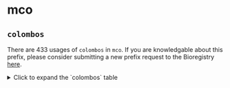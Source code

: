 # mco

## `colombos`

There are 433 usages of `colombos` in `mco`.
If you are knowledgable about this prefix, please consider submitting a new prefix
request to the Bioregistry [here](https://github.com/biopragmatics/bioregistry/issues/new?assignees=cthoyt&labels=New%2CPrefix&template=new-prefix.yml&title=%5BResource%5D%3A%20colombos).

<details>
<summary>Click to expand the `colombos` table</summary>

| curie                                   |   usages | nodes                                                     |
|-----------------------------------------|----------|-----------------------------------------------------------|
| colombos:MEDIUM.PENASSAY                |        1 | [MCO:0000033](http://purl.obolibrary.org/obo/MCO_0000033) |
| colombos:GraL.OVEREXPRESSION            |        1 | [MCO:0000041](http://purl.obolibrary.org/obo/MCO_0000041) |
| colombos:OD600                          |        1 | [MCO:0000059](http://purl.obolibrary.org/obo/MCO_0000059) |
| colombos:OD600:0.6-0.3                  |        1 | [MCO:0000060](http://purl.obolibrary.org/obo/MCO_0000060) |
| colombos:OD600:0.25                     |        1 | [MCO:0000062](http://purl.obolibrary.org/obo/MCO_0000062) |
| colombos:OD600:1.5                      |        1 | [MCO:0000063](http://purl.obolibrary.org/obo/MCO_0000063) |
| colombos:OD600:0.5                      |        1 | [MCO:0000064](http://purl.obolibrary.org/obo/MCO_0000064) |
| colombos:OD600:0.5-0.1                  |        1 | [MCO:0000066](http://purl.obolibrary.org/obo/MCO_0000066) |
| colombos:greA_b3181.OVEREXPRESSION      |        1 | [MCO:0000070](http://purl.obolibrary.org/obo/MCO_0000070) |
| colombos:GROWTH.PLANKTONIC              |        1 | [MCO:0000085](http://purl.obolibrary.org/obo/MCO_0000085) |
| colombos:arcA_b4401.DELETION            |        1 | [MCO:0000093](http://purl.obolibrary.org/obo/MCO_0000093) |
| colombos:cra.DELETION                   |        1 | [MCO:0000095](http://purl.obolibrary.org/obo/MCO_0000095) |
| colombos:crp_b3357.DELETION             |        1 | [MCO:0000096](http://purl.obolibrary.org/obo/MCO_0000096) |
| colombos:fhlA_b2731.DELETION            |        1 | [MCO:0000098](http://purl.obolibrary.org/obo/MCO_0000098) |
| colombos:fnr_b1334.DELETION             |        1 | [MCO:0000099](http://purl.obolibrary.org/obo/MCO_0000099) |
| colombos:ihfB_b0912.DELETION            |        1 | [MCO:0000103](http://purl.obolibrary.org/obo/MCO_0000103) |
| colombos:lrp_b0889.DELETION             |        1 | [MCO:0000104](http://purl.obolibrary.org/obo/MCO_0000104) |
| colombos:narL_b1221.DELETION            |        1 | [MCO:0000109](http://purl.obolibrary.org/obo/MCO_0000109) |
| colombos:oxyR_b3961.DELETION            |        1 | [MCO:0000111](http://purl.obolibrary.org/obo/MCO_0000111) |
| colombos:relA_b2784.DELETION            |        1 | [MCO:0000113](http://purl.obolibrary.org/obo/MCO_0000113) |
| colombos:rpoS_b2741.DELETION            |        1 | [MCO:0000114](http://purl.obolibrary.org/obo/MCO_0000114) |
| colombos:sdiA_b1916.DELETION            |        1 | [MCO:0000116](http://purl.obolibrary.org/obo/MCO_0000116) |
| colombos:soxR_b4063.DELETION            |        1 | [MCO:0000117](http://purl.obolibrary.org/obo/MCO_0000117) |
| colombos:soxS_b4062.DELETION            |        1 | [MCO:0000119](http://purl.obolibrary.org/obo/MCO_0000119) |
| colombos:spoT_b3650.DELETION            |        1 | [MCO:0000120](http://purl.obolibrary.org/obo/MCO_0000120) |
| colombos:HEATSHOCK                      |        1 | [MCO:0000172](http://purl.obolibrary.org/obo/MCO_0000172) |
| colombos:rpoE_b2573.OVEREXPRESSION      |        1 | [MCO:0000195](http://purl.obolibrary.org/obo/MCO_0000195) |
| colombos:TEMPERATURE:30°C               |        1 | [MCO:0000197](http://purl.obolibrary.org/obo/MCO_0000197) |
| colombos:TEMPERATURE:32°C               |        1 | [MCO:0000198](http://purl.obolibrary.org/obo/MCO_0000198) |
| colombos:TEMPERATURE:37°C               |        1 | [MCO:0000199](http://purl.obolibrary.org/obo/MCO_0000199) |
| colombos:GLUCOSE:2_g/L                  |        1 | [MCO:0000278](http://purl.obolibrary.org/obo/MCO_0000278) |
| colombos:GROWTH.PHASE_UNKNOWN           |        1 | [MCO:0000342](http://purl.obolibrary.org/obo/MCO_0000342) |
| colombos:pH:5                           |        1 | [MCO:0000356](http://purl.obolibrary.org/obo/MCO_0000356) |
| colombos:pH:5+2                         |        1 | [MCO:0000360](http://purl.obolibrary.org/obo/MCO_0000360) |
| colombos:pH:7.6                         |        1 | [MCO:0000361](http://purl.obolibrary.org/obo/MCO_0000361) |
| colombos:GROWTH.LAG                     |        1 | [MCO:0000364](http://purl.obolibrary.org/obo/MCO_0000364) |
| colombos:GROWTH.EXPONENTIAL:+1          |        1 | [MCO:0000366](http://purl.obolibrary.org/obo/MCO_0000366) |
| colombos:GROWTH.TRANSITION              |        1 | [MCO:0000367](http://purl.obolibrary.org/obo/MCO_0000367) |
| colombos:GROWTH.STATIONARY              |        1 | [MCO:0000368](http://purl.obolibrary.org/obo/MCO_0000368) |
| colombos:leuO.OVEREXPRESSION            |        1 | [MCO:0000377](http://purl.obolibrary.org/obo/MCO_0000377) |
| colombos:GROWTH_RATE:0.11-0.03h-1       |        1 | [MCO:0000386](http://purl.obolibrary.org/obo/MCO_0000386) |
| colombos:GROWTH_RATE:0.11h-1            |        1 | [MCO:0000387](http://purl.obolibrary.org/obo/MCO_0000387) |
| colombos:GROWTH_RATE:0.1h-1             |        1 | [MCO:0000388](http://purl.obolibrary.org/obo/MCO_0000388) |
| colombos:GROWTH_RATE:0.2h-1             |        1 | [MCO:0000389](http://purl.obolibrary.org/obo/MCO_0000389) |
| colombos:GROWTH_RATE:0.11+0.10h-1       |        1 | [MCO:0000390](http://purl.obolibrary.org/obo/MCO_0000390) |
| colombos:GROWTH_RATE:0.11+0.15h-1       |        1 | [MCO:0000391](http://purl.obolibrary.org/obo/MCO_0000391) |
| colombos:GROWTH_RATE:0.46-0.17h-1       |        1 | [MCO:0000392](http://purl.obolibrary.org/obo/MCO_0000392) |
| colombos:GROWTH_RATE:0.2+0.1h-1         |        1 | [MCO:0000393](http://purl.obolibrary.org/obo/MCO_0000393) |
| colombos:GROWTH_RATE:0.11+0.20h-1       |        1 | [MCO:0000394](http://purl.obolibrary.org/obo/MCO_0000394) |
| colombos:GROWTH_RATE:0.11+0.25h-1       |        1 | [MCO:0000395](http://purl.obolibrary.org/obo/MCO_0000395) |
| colombos:GROWTH_RATE:0.46-0.07h-1       |        1 | [MCO:0000396](http://purl.obolibrary.org/obo/MCO_0000396) |
| colombos:GROWTH_RATE:0.1+0.3h-1         |        1 | [MCO:0000397](http://purl.obolibrary.org/obo/MCO_0000397) |
| colombos:GROWTH_RATE:0.46h-1            |        1 | [MCO:0000398](http://purl.obolibrary.org/obo/MCO_0000398) |
| colombos:GROWTH_RATE:0.11+0.37h-1       |        1 | [MCO:0000399](http://purl.obolibrary.org/obo/MCO_0000399) |
| colombos:GROWTH_RATE:0.1+0.5h-1         |        1 | [MCO:0000400](http://purl.obolibrary.org/obo/MCO_0000400) |
| colombos:GROWTH_RATE:0.1+0.6h-1         |        1 | [MCO:0000401](http://purl.obolibrary.org/obo/MCO_0000401) |
| colombos:gyrA_b2231.D82G_VARIANT        |        1 | [MCO:0000402](http://purl.obolibrary.org/obo/MCO_0000402) |
| colombos:hha_b0460.13D6_VARIANT         |        1 | [MCO:0000403](http://purl.obolibrary.org/obo/MCO_0000403) |
| colombos:hha_b0460.24E9_VARIANT         |        1 | [MCO:0000404](http://purl.obolibrary.org/obo/MCO_0000404) |
| colombos:fhlA_b2731.133_VARIANT         |        1 | [MCO:0000405](http://purl.obolibrary.org/obo/MCO_0000405) |
| colombos:hns_b1237.K57N_VARIANT         |        1 | [MCO:0000406](http://purl.obolibrary.org/obo/MCO_0000406) |
| colombos:mqsR_b3022.2-1_VARIANT         |        1 | [MCO:0000407](http://purl.obolibrary.org/obo/MCO_0000407) |
| colombos:KANAMYCIN:30µg/ml              |        1 | [MCO:0000408](http://purl.obolibrary.org/obo/MCO_0000408) |
| colombos:KANAMYCIN:5µg/ml               |        1 | [MCO:0000409](http://purl.obolibrary.org/obo/MCO_0000409) |
| colombos:SODIUM_BENZOATE:0+0.5%_vol/vol |        1 | [MCO:0000410](http://purl.obolibrary.org/obo/MCO_0000410) |
| colombos:CORM-3:100uM                   |        1 | [MCO:0000411](http://purl.obolibrary.org/obo/MCO_0000411) |
| colombos:IAA:0.5mM                      |        1 | [MCO:0000412](http://purl.obolibrary.org/obo/MCO_0000412) |
| colombos:CO2:5%VOL                      |        1 | [MCO:0000413](http://purl.obolibrary.org/obo/MCO_0000413) |
| colombos:GALACTOSE:4g/L                 |        1 | [MCO:0000414](http://purl.obolibrary.org/obo/MCO_0000414) |
| colombos:LACTOSE:0.15%                  |        1 | [MCO:0000415](http://purl.obolibrary.org/obo/MCO_0000415) |
| colombos:GLYCINE_BETAINE:1mM            |        1 | [MCO:0000416](http://purl.obolibrary.org/obo/MCO_0000416) |
| colombos:GENTAMICIN:5µg/ml              |        1 | [MCO:0000417](http://purl.obolibrary.org/obo/MCO_0000417) |
| colombos:CEFOTAXIME:0.13µg/ml           |        1 | [MCO:0000418](http://purl.obolibrary.org/obo/MCO_0000418) |
| colombos:MEVALONATE:0.01M               |        1 | [MCO:0000419](http://purl.obolibrary.org/obo/MCO_0000419) |
| colombos:MEVALONATE:0.02M               |        1 | [MCO:0000420](http://purl.obolibrary.org/obo/MCO_0000420) |
| colombos:PEROXYNITRITE:300µM            |        1 | [MCO:0000421](http://purl.obolibrary.org/obo/MCO_0000421) |
| colombos:AMOXICILLIN:1μg/ml             |        1 | [MCO:0000422](http://purl.obolibrary.org/obo/MCO_0000422) |
| colombos:GLYPHOSATE:0.2M                |        1 | [MCO:0000423](http://purl.obolibrary.org/obo/MCO_0000423) |
| colombos:CISPLATIN:150uM                |        1 | [MCO:0000424](http://purl.obolibrary.org/obo/MCO_0000424) |
| colombos:BUTANOL:0.8volume_%            |        1 | [MCO:0000426](http://purl.obolibrary.org/obo/MCO_0000426) |
| colombos:BUTANOL:0.9volume_%            |        1 | [MCO:0000427](http://purl.obolibrary.org/obo/MCO_0000427) |
| colombos:BUTANOL:1volume_%              |        1 | [MCO:0000428](http://purl.obolibrary.org/obo/MCO_0000428) |
| colombos:ISOBUTANOL:0.5%volume/vo       |        1 | [MCO:0000429](http://purl.obolibrary.org/obo/MCO_0000429) |
| colombos:ISOBUTANOL:1%volume/vo         |        1 | [MCO:0000430](http://purl.obolibrary.org/obo/MCO_0000430) |
| colombos:AZLOCILLIN:10μg/ml             |        1 | [MCO:0000431](http://purl.obolibrary.org/obo/MCO_0000431) |
| colombos:KCN:100µM                      |        1 | [MCO:0000432](http://purl.obolibrary.org/obo/MCO_0000432) |
| colombos:CEFSULODIN:10µg/ml             |        1 | [MCO:0000433](http://purl.obolibrary.org/obo/MCO_0000433) |
| colombos:CEFSULODIN:60µg/ml             |        1 | [MCO:0000434](http://purl.obolibrary.org/obo/MCO_0000434) |
| colombos:ENROFLOXACINE:0.125µg/ml       |        1 | [MCO:0000435](http://purl.obolibrary.org/obo/MCO_0000435) |
| colombos:ENROFLOXACINE:128µg/ml         |        1 | [MCO:0000436](http://purl.obolibrary.org/obo/MCO_0000436) |
| colombos:MANOSE:+1%                     |        1 | [MCO:0000437](http://purl.obolibrary.org/obo/MCO_0000437) |
| colombos:ERYTHROMYCIN:0.075_g/L         |        1 | [MCO:0000438](http://purl.obolibrary.org/obo/MCO_0000438) |
| colombos:MECILLINAM:0.03µg/ml           |        1 | [MCO:0000439](http://purl.obolibrary.org/obo/MCO_0000439) |
| colombos:MECILLINAM:0.3µg/ml            |        1 | [MCO:0000440](http://purl.obolibrary.org/obo/MCO_0000440) |
| colombos:BICYCLOMYCIN:100mcg/ml         |        1 | [MCO:0000441](http://purl.obolibrary.org/obo/MCO_0000441) |
| colombos:BICYCLOMYCIN:10mcg/ml          |        1 | [MCO:0000442](http://purl.obolibrary.org/obo/MCO_0000442) |
| colombos:BICYCLOMYCIN:25mcg/ml          |        1 | [MCO:0000443](http://purl.obolibrary.org/obo/MCO_0000443) |
| colombos:IPTG:1mM                       |        1 | [MCO:0000444](http://purl.obolibrary.org/obo/MCO_0000444) |
| colombos:IPTG:2mM                       |        1 | [MCO:0000445](http://purl.obolibrary.org/obo/MCO_0000445) |
| colombos:SHX:0.5mg/ml                   |        1 | [MCO:0000446](http://purl.obolibrary.org/obo/MCO_0000446) |
| colombos:ISOPENTENOL:0.2vol%            |        1 | [MCO:0000447](http://purl.obolibrary.org/obo/MCO_0000447) |
| colombos:AMPICILIN:20µg/ml              |        1 | [MCO:0000448](http://purl.obolibrary.org/obo/MCO_0000448) |
| colombos:AMPICILIN:5µg/ml               |        1 | [MCO:0000449](http://purl.obolibrary.org/obo/MCO_0000449) |
| colombos:H2O2:0.01mM                    |        1 | [MCO:0000450](http://purl.obolibrary.org/obo/MCO_0000450) |
| colombos:nrdB_b2235.OVEREXPRESSION      |        1 | [MCO:0000451](http://purl.obolibrary.org/obo/MCO_0000451) |
| colombos:umuD_b1183.OVEREXPRESSION      |        1 | [MCO:0000452](http://purl.obolibrary.org/obo/MCO_0000452) |
| colombos:recA_b2699.OVEREXPRESSION      |        1 | [MCO:0000453](http://purl.obolibrary.org/obo/MCO_0000453) |
| colombos:cpxR_b3912.OVEREXPRESSION      |        1 | [MCO:0000454](http://purl.obolibrary.org/obo/MCO_0000454) |
| colombos:nupC_b2393.OVEREXPRESSION      |        1 | [MCO:0000455](http://purl.obolibrary.org/obo/MCO_0000455) |
| colombos:galF_b2042.OVEREXPRESSION      |        1 | [MCO:0000456](http://purl.obolibrary.org/obo/MCO_0000456) |
| colombos:accA_b0185.OVEREXPRESSION      |        1 | [MCO:0000457](http://purl.obolibrary.org/obo/MCO_0000457) |
| colombos:mcrB_b4346.OVEREXPRESSION      |        1 | [MCO:0000458](http://purl.obolibrary.org/obo/MCO_0000458) |
| colombos:menC_b2261.OVEREXPRESSION      |        1 | [MCO:0000459](http://purl.obolibrary.org/obo/MCO_0000459) |
| colombos:cspF_b1558.OVEREXPRESSION      |        1 | [MCO:0000460](http://purl.obolibrary.org/obo/MCO_0000460) |
| colombos:dpiA_b0620.OVEREXPRESSION      |        1 | [MCO:0000461](http://purl.obolibrary.org/obo/MCO_0000461) |
| colombos:accC_b3256.OVEREXPRESSION      |        1 | [MCO:0000462](http://purl.obolibrary.org/obo/MCO_0000462) |
| colombos:ruvA_b1861.OVEREXPRESSION      |        1 | [MCO:0000463](http://purl.obolibrary.org/obo/MCO_0000463) |
| colombos:minD_b1175.OVEREXPRESSION      |        1 | [MCO:0000464](http://purl.obolibrary.org/obo/MCO_0000464) |
| colombos:uspA_b3495.OVEREXPRESSION      |        1 | [MCO:0000465](http://purl.obolibrary.org/obo/MCO_0000465) |
| colombos:folA_b0048.OVEREXPRESSION      |        1 | [MCO:0000466](http://purl.obolibrary.org/obo/MCO_0000466) |
| colombos:hlpA.OVEREXPRESSION            |        1 | [MCO:0000467](http://purl.obolibrary.org/obo/MCO_0000467) |
| colombos:xylR.OVEREXPRESSION            |        1 | [MCO:0000468](http://purl.obolibrary.org/obo/MCO_0000468) |
| colombos:pyrC_b1062.OVEREXPRESSION      |        1 | [MCO:0000469](http://purl.obolibrary.org/obo/MCO_0000469) |
| colombos:ghoS_b4128.OVEREXPRESSION      |        1 | [MCO:0000470](http://purl.obolibrary.org/obo/MCO_0000470) |
| colombos:ihfB_b0912.OVEREXPRESSION      |        1 | [MCO:0000471](http://purl.obolibrary.org/obo/MCO_0000471) |
| colombos:yebF_b1847.OVEREXPRESSION      |        1 | [MCO:0000472](http://purl.obolibrary.org/obo/MCO_0000472) |
| colombos:fadR_b1187.OVEREXPRESSION      |        1 | [MCO:0000473](http://purl.obolibrary.org/obo/MCO_0000473) |
| colombos:dinP_b0231.OVEREXPRESSION      |        1 | [MCO:0000474](http://purl.obolibrary.org/obo/MCO_0000474) |
| colombos:nrdA_b2234.OVEREXPRESSION      |        1 | [MCO:0000475](http://purl.obolibrary.org/obo/MCO_0000475) |
| colombos:holD_b4372.OVEREXPRESSION      |        1 | [MCO:0000476](http://purl.obolibrary.org/obo/MCO_0000476) |
| colombos:fklB_b4207.OVEREXPRESSION      |        1 | [MCO:0000477](http://purl.obolibrary.org/obo/MCO_0000477) |
| colombos:rpoS_b2741.OVEREXPRESSION      |        1 | [MCO:0000478](http://purl.obolibrary.org/obo/MCO_0000478) |
| colombos:mqsR_b3022.OVEREXPRESSION      |        1 | [MCO:0000479](http://purl.obolibrary.org/obo/MCO_0000479) |
| colombos:gyrI_b2009.OVEREXPRESSION      |        1 | [MCO:0000480](http://purl.obolibrary.org/obo/MCO_0000480) |
| colombos:greB_b3406.OVEREXPRESSION      |        1 | [MCO:0000481](http://purl.obolibrary.org/obo/MCO_0000481) |
| colombos:emrR.OVEREXPRESSION            |        1 | [MCO:0000482](http://purl.obolibrary.org/obo/MCO_0000482) |
| colombos:dinI_b1061.OVEREXPRESSION      |        1 | [MCO:0000483](http://purl.obolibrary.org/obo/MCO_0000483) |
| colombos:relE_b1563.OVEREXPRESSION      |        1 | [MCO:0000484](http://purl.obolibrary.org/obo/MCO_0000484) |
| colombos:mqsA_b3021.OVEREXPRESSION      |        1 | [MCO:0000485](http://purl.obolibrary.org/obo/MCO_0000485) |
| colombos:rpoH_b3461.OVEREXPRESSION      |        1 | [MCO:0000486](http://purl.obolibrary.org/obo/MCO_0000486) |
| colombos:yoeB_b4539.OVEREXPRESSION      |        1 | [MCO:0000487](http://purl.obolibrary.org/obo/MCO_0000487) |
| colombos:rimI_b4373.OVEREXPRESSION      |        1 | [MCO:0000488](http://purl.obolibrary.org/obo/MCO_0000488) |
| colombos:gyrA_b2231.OVEREXPRESSION      |        1 | [MCO:0000489](http://purl.obolibrary.org/obo/MCO_0000489) |
| colombos:minE_b1174.OVEREXPRESSION      |        1 | [MCO:0000490](http://purl.obolibrary.org/obo/MCO_0000490) |
| colombos:rstB_b1609.OVEREXPRESSION      |        1 | [MCO:0000491](http://purl.obolibrary.org/obo/MCO_0000491) |
| colombos:mazF_b2782.OVEREXPRESSION      |        1 | [MCO:0000492](http://purl.obolibrary.org/obo/MCO_0000492) |
| colombos:dnaN_b3701.OVEREXPRESSION      |        1 | [MCO:0000493](http://purl.obolibrary.org/obo/MCO_0000493) |
| colombos:uvrA_b4058.OVEREXPRESSION      |        1 | [MCO:0000494](http://purl.obolibrary.org/obo/MCO_0000494) |
| colombos:dnaT_b4362.OVEREXPRESSION      |        1 | [MCO:0000495](http://purl.obolibrary.org/obo/MCO_0000495) |
| colombos:ldrA_b4419.OVEREXPRESSION      |        1 | [MCO:0000496](http://purl.obolibrary.org/obo/MCO_0000496) |
| colombos:ruvC_b1863.OVEREXPRESSION      |        1 | [MCO:0000497](http://purl.obolibrary.org/obo/MCO_0000497) |
| colombos:sulA_b0958.OVEREXPRESSION      |        1 | [MCO:0000498](http://purl.obolibrary.org/obo/MCO_0000498) |
| colombos:sdiA_b1916.OVEREXPRESSION      |        1 | [MCO:0000499](http://purl.obolibrary.org/obo/MCO_0000499) |
| colombos:gcvR_b2479.OVEREXPRESSION      |        1 | [MCO:0000500](http://purl.obolibrary.org/obo/MCO_0000500) |
| colombos:dnaA_b3702.OVEREXPRESSION      |        1 | [MCO:0000501](http://purl.obolibrary.org/obo/MCO_0000501) |
| colombos:hcaR_b2537.OVEREXPRESSION      |        1 | [MCO:0000502](http://purl.obolibrary.org/obo/MCO_0000502) |
| colombos:murI_b3967.OVEREXPRESSION      |        1 | [MCO:0000503](http://purl.obolibrary.org/obo/MCO_0000503) |
| colombos:bglJ.OVEREXPRESSION            |        1 | [MCO:0000504](http://purl.obolibrary.org/obo/MCO_0000504) |
| colombos:accD_b2316.OVEREXPRESSION      |        1 | [MCO:0000505](http://purl.obolibrary.org/obo/MCO_0000505) |
| colombos:yfjF_b2618.OVEREXPRESSION      |        1 | [MCO:0000506](http://purl.obolibrary.org/obo/MCO_0000506) |
| colombos:rraA_b3929.OVEREXPRESSION      |        1 | [MCO:0000507](http://purl.obolibrary.org/obo/MCO_0000507) |
| colombos:menB_b2262.OVEREXPRESSION      |        1 | [MCO:0000508](http://purl.obolibrary.org/obo/MCO_0000508) |
| colombos:hscA_b2526.OVEREXPRESSION      |        1 | [MCO:0000509](http://purl.obolibrary.org/obo/MCO_0000509) |
| colombos:accB_b3255.OVEREXPRESSION      |        1 | [MCO:0000510](http://purl.obolibrary.org/obo/MCO_0000510) |
| colombos:zipA_b2412.OVEREXPRESSION      |        1 | [MCO:0000511](http://purl.obolibrary.org/obo/MCO_0000511) |
| colombos:crcB_b0624.OVEREXPRESSION      |        1 | [MCO:0000512](http://purl.obolibrary.org/obo/MCO_0000512) |
| colombos:sbcB_b2011.OVEREXPRESSION      |        1 | [MCO:0000513](http://purl.obolibrary.org/obo/MCO_0000513) |
| colombos:mcrC_b4345.OVEREXPRESSION      |        1 | [MCO:0000514](http://purl.obolibrary.org/obo/MCO_0000514) |
| colombos:lexA_b4043.OVEREXPRESSION      |        1 | [MCO:0000515](http://purl.obolibrary.org/obo/MCO_0000515) |
| colombos:bcp_b2480.OVEREXPRESSION       |        1 | [MCO:0000516](http://purl.obolibrary.org/obo/MCO_0000516) |
| colombos:crp_b3357.OVEREXPRESSION       |        1 | [MCO:0000517](http://purl.obolibrary.org/obo/MCO_0000517) |
| colombos:dam_b3387.OVEREXPRESSION       |        1 | [MCO:0000518](http://purl.obolibrary.org/obo/MCO_0000518) |
| colombos:dinJ_b0226.OVEREXPRESSION      |        1 | [MCO:0000519](http://purl.obolibrary.org/obo/MCO_0000519) |
| colombos:H2O2:0.3mM                     |        1 | [MCO:0000520](http://purl.obolibrary.org/obo/MCO_0000520) |
| colombos:era_b2566.OVEREXPRESSION       |        1 | [MCO:0000521](http://purl.obolibrary.org/obo/MCO_0000521) |
| colombos:fis_b3261.OVEREXPRESSION       |        1 | [MCO:0000522](http://purl.obolibrary.org/obo/MCO_0000522) |
| colombos:hha_b0460.OVEREXPRESSION       |        1 | [MCO:0000523](http://purl.obolibrary.org/obo/MCO_0000523) |
| colombos:lon_b0439.OVEREXPRESSION       |        1 | [MCO:0000524](http://purl.obolibrary.org/obo/MCO_0000524) |
| colombos:rsd_b3995.OVEREXPRESSION       |        1 | [MCO:0000525](http://purl.obolibrary.org/obo/MCO_0000525) |
| colombos:ybjN-b0853.OVEREXPRESSION      |        1 | [MCO:0000526](http://purl.obolibrary.org/obo/MCO_0000526) |
| colombos:aceE_b0114.DELETION            |        1 | [MCO:0000527](http://purl.obolibrary.org/obo/MCO_0000527) |
| colombos:adiA_b4117.DELETION            |        1 | [MCO:0000528](http://purl.obolibrary.org/obo/MCO_0000528) |
| colombos:appY_b0564.DELETION            |        1 | [MCO:0000529](http://purl.obolibrary.org/obo/MCO_0000529) |
| colombos:argR_b3237.DELETION            |        1 | [MCO:0000530](http://purl.obolibrary.org/obo/MCO_0000530) |
| colombos:cadA_b4131.DELETION            |        1 | [MCO:0000531](http://purl.obolibrary.org/obo/MCO_0000531) |
| colombos:cadB_b4132.DELETION            |        1 | [MCO:0000532](http://purl.obolibrary.org/obo/MCO_0000532) |
| colombos:cnu_b1625.DELETION             |        1 | [MCO:0000533](http://purl.obolibrary.org/obo/MCO_0000533) |
| colombos:cpxA_b3911.DELETION            |        1 | [MCO:0000534](http://purl.obolibrary.org/obo/MCO_0000534) |
| colombos:creb_b4398.DELETION            |        1 | [MCO:0000535](http://purl.obolibrary.org/obo/MCO_0000535) |
| colombos:crl_b0240.DELETION             |        1 | [MCO:0000536](http://purl.obolibrary.org/obo/MCO_0000536) |
| colombos:cueO_b0123.DELETION            |        1 | [MCO:0000537](http://purl.obolibrary.org/obo/MCO_0000537) |
| colombos:cysB_b1275.DELETION            |        1 | [MCO:0000538](http://purl.obolibrary.org/obo/MCO_0000538) |
| colombos:cysQ_b4214.DELETION            |        1 | [MCO:0000539](http://purl.obolibrary.org/obo/MCO_0000539) |
| colombos:dam_b3387.DELETION             |        1 | [MCO:0000540](http://purl.obolibrary.org/obo/MCO_0000540) |
| colombos:dksA_b0145.DELETION            |        1 | [MCO:0000541](http://purl.obolibrary.org/obo/MCO_0000541) |
| colombos:dnaJ_b0015.DELETION            |        1 | [MCO:0000542](http://purl.obolibrary.org/obo/MCO_0000542) |
| colombos:dppA_b3544.DELETION            |        1 | [MCO:0000543](http://purl.obolibrary.org/obo/MCO_0000543) |
| colombos:dppB_b3543.DELETION            |        1 | [MCO:0000544](http://purl.obolibrary.org/obo/MCO_0000544) |
| colombos:dppC_b3542.DELETION            |        1 | [MCO:0000545](http://purl.obolibrary.org/obo/MCO_0000545) |
| colombos:dppD_b3541.DELETION            |        1 | [MCO:0000546](http://purl.obolibrary.org/obo/MCO_0000546) |
| colombos:dppF_b3540.DELETION            |        1 | [MCO:0000547](http://purl.obolibrary.org/obo/MCO_0000547) |
| colombos:eno_b2779.DELETION             |        1 | [MCO:0000548](http://purl.obolibrary.org/obo/MCO_0000548) |
| colombos:fis_b3261.DELETION             |        1 | [MCO:0000549](http://purl.obolibrary.org/obo/MCO_0000549) |
| colombos:flhC_b1891.DELETION            |        1 | [MCO:0000550](http://purl.obolibrary.org/obo/MCO_0000550) |
| colombos:flhD_b1892.DELETION            |        1 | [MCO:0000551](http://purl.obolibrary.org/obo/MCO_0000551) |
| colombos:fur_b0683.DELETION             |        1 | [MCO:0000552](http://purl.obolibrary.org/obo/MCO_0000552) |
| colombos:gadB_b1493.DELETION            |        1 | [MCO:0000553](http://purl.obolibrary.org/obo/MCO_0000553) |
| colombos:gadW_b3515.DELETION            |        1 | [MCO:0000554](http://purl.obolibrary.org/obo/MCO_0000554) |
| colombos:gadX_b3516.DELETION            |        1 | [MCO:0000555](http://purl.obolibrary.org/obo/MCO_0000555) |
| colombos:gcvP_b2903.DELETION            |        1 | [MCO:0000556](http://purl.obolibrary.org/obo/MCO_0000556) |
| colombos:gcvT_b2905.DELETION            |        1 | [MCO:0000557](http://purl.obolibrary.org/obo/MCO_0000557) |
| colombos:gss_b2988.DELETION             |        1 | [MCO:0000558](http://purl.obolibrary.org/obo/MCO_0000558) |
| colombos:had_b2496.DELETION             |        1 | [MCO:0000560](http://purl.obolibrary.org/obo/MCO_0000560) |
| colombos:hcaR_b2537.DELETION            |        1 | [MCO:0000561](http://purl.obolibrary.org/obo/MCO_0000561) |
| colombos:hdeA_b3510.DELETION            |        1 | [MCO:0000562](http://purl.obolibrary.org/obo/MCO_0000562) |
| colombos:hdeB_b3509.DELETION            |        1 | [MCO:0000563](http://purl.obolibrary.org/obo/MCO_0000563) |
| colombos:hfq_b4172.DELETION             |        1 | [MCO:0000564](http://purl.obolibrary.org/obo/MCO_0000564) |
| colombos:hha_b0460.DELETION             |        1 | [MCO:0000565](http://purl.obolibrary.org/obo/MCO_0000565) |
| colombos:hmp_b2552.DELETION             |        1 | [MCO:0000566](http://purl.obolibrary.org/obo/MCO_0000566) |
| colombos:hns_b1237.DELETION             |        1 | [MCO:0000567](http://purl.obolibrary.org/obo/MCO_0000567) |
| colombos:hslJ_b1379.DELETION            |        1 | [MCO:0000568](http://purl.obolibrary.org/obo/MCO_0000568) |
| colombos:ihfa_b1712.DELETION            |        1 | [MCO:0000569](http://purl.obolibrary.org/obo/MCO_0000569) |
| colombos:iscR_b2531.DELETION            |        1 | [MCO:0000570](http://purl.obolibrary.org/obo/MCO_0000570) |
| colombos:kdpE_b0694.DELETION            |        1 | [MCO:0000571](http://purl.obolibrary.org/obo/MCO_0000571) |
| colombos:ldcC_b0186.DELETION            |        1 | [MCO:0000572](http://purl.obolibrary.org/obo/MCO_0000572) |
| colombos:lexA3.DELETION                 |        1 | [MCO:0000573](http://purl.obolibrary.org/obo/MCO_0000573) |
| colombos:lon_b0439.DELETION             |        1 | [MCO:0000574](http://purl.obolibrary.org/obo/MCO_0000574) |
| colombos:lsrK_b1511.DELETION            |        1 | [MCO:0000575](http://purl.obolibrary.org/obo/MCO_0000575) |
| colombos:lsrR_b1512.DELETION            |        1 | [MCO:0000576](http://purl.obolibrary.org/obo/MCO_0000576) |
| colombos:luxS_b2687.DELETION            |        1 | [MCO:0000577](http://purl.obolibrary.org/obo/MCO_0000577) |
| colombos:mazF_b2782.DELETION            |        1 | [MCO:0000578](http://purl.obolibrary.org/obo/MCO_0000578) |
| colombos:melR_b4118.DELETION            |        1 | [MCO:0000579](http://purl.obolibrary.org/obo/MCO_0000579) |
| colombos:metJ_b3938.DELETION            |        1 | [MCO:0000580](http://purl.obolibrary.org/obo/MCO_0000580) |
| colombos:mgrR_b4698.DELETION            |        1 | [MCO:0000581](http://purl.obolibrary.org/obo/MCO_0000581) |
| colombos:mnmE_b3706.DELETION            |        1 | [MCO:0000582](http://purl.obolibrary.org/obo/MCO_0000582) |
| colombos:mntR_b0817.DELETION            |        1 | [MCO:0000583](http://purl.obolibrary.org/obo/MCO_0000583) |
| colombos:mqsR_b3022.DELETION            |        1 | [MCO:0000584](http://purl.obolibrary.org/obo/MCO_0000584) |
| colombos:mutS_b2733.DELETION            |        1 | [MCO:0000585](http://purl.obolibrary.org/obo/MCO_0000585) |
| colombos:narP_b2193.DELETION            |        1 | [MCO:0000586](http://purl.obolibrary.org/obo/MCO_0000586) |
| colombos:narX_b1222.DELETION            |        1 | [MCO:0000587](http://purl.obolibrary.org/obo/MCO_0000587) |
| colombos:norR_b2709.DELETION            |        1 | [MCO:0000588](http://purl.obolibrary.org/obo/MCO_0000588) |
| colombos:nusA_b3169.DELETION            |        1 | [MCO:0000589](http://purl.obolibrary.org/obo/MCO_0000589) |
| colombos:nusG_b3982.DELETION            |        1 | [MCO:0000590](http://purl.obolibrary.org/obo/MCO_0000590) |
| colombos:pgi_b4025.DELETION             |        1 | [MCO:0000591](http://purl.obolibrary.org/obo/MCO_0000591) |
| colombos:phoB_b0399.DELETION            |        1 | [MCO:0000592](http://purl.obolibrary.org/obo/MCO_0000592) |
| colombos:phoH_b1020.DELETION            |        1 | [MCO:0000593](http://purl.obolibrary.org/obo/MCO_0000593) |
| colombos:phoP_b1130.DELETION            |        1 | [MCO:0000594](http://purl.obolibrary.org/obo/MCO_0000594) |
| colombos:phoQ_b1129.DELETION            |        1 | [MCO:0000595](http://purl.obolibrary.org/obo/MCO_0000595) |
| colombos:phoU_b3724.DELETION            |        1 | [MCO:0000596](http://purl.obolibrary.org/obo/MCO_0000596) |
| colombos:pnp_b3164.DELETION             |        1 | [MCO:0000597](http://purl.obolibrary.org/obo/MCO_0000597) |
| colombos:ppsA_b1702.DELETION            |        1 | [MCO:0000598](http://purl.obolibrary.org/obo/MCO_0000598) |
| colombos:ptsN_b3204.DELETION            |        1 | [MCO:0000599](http://purl.obolibrary.org/obo/MCO_0000599) |
| colombos:qor_b4051.DELETION             |        1 | [MCO:0000600](http://purl.obolibrary.org/obo/MCO_0000600) |
| colombos:qseB_b3025.DELETION            |        1 | [MCO:0000601](http://purl.obolibrary.org/obo/MCO_0000601) |
| colombos:qseC_b3026.DELETION            |        1 | [MCO:0000602](http://purl.obolibrary.org/obo/MCO_0000602) |
| colombos:recA_b2699.DELETION            |        1 | [MCO:0000603](http://purl.obolibrary.org/obo/MCO_0000603) |
| colombos:recE_b1350.DELETION            |        1 | [MCO:0000604](http://purl.obolibrary.org/obo/MCO_0000604) |
| colombos:rhlB_b3780.DELETION            |        1 | [MCO:0000605](http://purl.obolibrary.org/obo/MCO_0000605) |
| colombos:ribB_b3041.DELETION            |        1 | [MCO:0000606](http://purl.obolibrary.org/obo/MCO_0000606) |
| colombos:rne_b1084.DELETION             |        1 | [MCO:0000607](http://purl.obolibrary.org/obo/MCO_0000607) |
| colombos:rng_b3247.DELETION             |        1 | [MCO:0000608](http://purl.obolibrary.org/obo/MCO_0000608) |
| colombos:rpoN_b3202.DELETION            |        1 | [MCO:0000609](http://purl.obolibrary.org/obo/MCO_0000609) |
| colombos:rraA_b3929.DELETION            |        1 | [MCO:0000610](http://purl.obolibrary.org/obo/MCO_0000610) |
| colombos:rseA_b2572.DELETION            |        1 | [MCO:0000611](http://purl.obolibrary.org/obo/MCO_0000611) |
| colombos:rutR_b1013.DELETION            |        1 | [MCO:0000612](http://purl.obolibrary.org/obo/MCO_0000612) |
| colombos:seqA_b0687.DELETION            |        1 | [MCO:0000613](http://purl.obolibrary.org/obo/MCO_0000613) |
| colombos:sgrR_b0069.DELETION            |        1 | [MCO:0000614](http://purl.obolibrary.org/obo/MCO_0000614) |
| colombos:sgrS_b4577.DELETION            |        1 | [MCO:0000615](http://purl.obolibrary.org/obo/MCO_0000615) |
| colombos:speA_b2938.DELETION            |        1 | [MCO:0000616](http://purl.obolibrary.org/obo/MCO_0000616) |
| colombos:speB_b2937.DELETION            |        1 | [MCO:0000617](http://purl.obolibrary.org/obo/MCO_0000617) |
| colombos:speC_b2965.DELETION            |        1 | [MCO:0000618](http://purl.obolibrary.org/obo/MCO_0000618) |
| colombos:speD_b0120.DELETION            |        1 | [MCO:0000619](http://purl.obolibrary.org/obo/MCO_0000619) |
| colombos:speE_b0121.DELETION            |        1 | [MCO:0000620](http://purl.obolibrary.org/obo/MCO_0000620) |
| colombos:speF_b0693.DELETION            |        1 | [MCO:0000621](http://purl.obolibrary.org/obo/MCO_0000621) |
| colombos:spy_b1743.DELETION             |        1 | [MCO:0000622](http://purl.obolibrary.org/obo/MCO_0000622) |
| colombos:stpA_b2669.DELETION            |        1 | [MCO:0000623](http://purl.obolibrary.org/obo/MCO_0000623) |
| colombos:sucA_b0726.DELETION            |        1 | [MCO:0000624](http://purl.obolibrary.org/obo/MCO_0000624) |
| colombos:sucB_b0727.DELETION            |        1 | [MCO:0000625](http://purl.obolibrary.org/obo/MCO_0000625) |
| colombos:tnaA_b3708.DELETION            |        1 | [MCO:0000626](http://purl.obolibrary.org/obo/MCO_0000626) |
| colombos:trpE_b1264.DELETION            |        1 | [MCO:0000627](http://purl.obolibrary.org/obo/MCO_0000627) |
| colombos:trpR_b4393.DELETION            |        1 | [MCO:0000628](http://purl.obolibrary.org/obo/MCO_0000628) |
| colombos:ubiE_b3833.DELETION            |        1 | [MCO:0000629](http://purl.obolibrary.org/obo/MCO_0000629) |
| colombos:ycaD_b0898.DELETION            |        1 | [MCO:0000630](http://purl.obolibrary.org/obo/MCO_0000630) |
| colombos:yceB_b1063.DELETION            |        1 | [MCO:0000631](http://purl.obolibrary.org/obo/MCO_0000631) |
| colombos:yceP_b1060.DELETION            |        1 | [MCO:0000632](http://purl.obolibrary.org/obo/MCO_0000632) |
| colombos:ycfR_b1112.DELETION            |        1 | [MCO:0000633](http://purl.obolibrary.org/obo/MCO_0000633) |
| colombos:ychH_b1205.DELETION            |        1 | [MCO:0000634](http://purl.obolibrary.org/obo/MCO_0000634) |
| colombos:ydcR_b1439.DELETION            |        1 | [MCO:0000635](http://purl.obolibrary.org/obo/MCO_0000635) |
| colombos:ygiN_b3029.DELETION            |        1 | [MCO:0000636](http://purl.obolibrary.org/obo/MCO_0000636) |
| colombos:ygiW_b3024.DELETION            |        1 | [MCO:0000637](http://purl.obolibrary.org/obo/MCO_0000637) |
| colombos:yjbJ_b4045.DELETION            |        1 | [MCO:0000638](http://purl.obolibrary.org/obo/MCO_0000638) |
| colombos:yjiR_b4340.DELETION            |        1 | [MCO:0000639](http://purl.obolibrary.org/obo/MCO_0000639) |
| colombos:yliH_b0836.DELETION            |        1 | [MCO:0000640](http://purl.obolibrary.org/obo/MCO_0000640) |
| colombos:ymgB_b1166.DELETION            |        1 | [MCO:0000641](http://purl.obolibrary.org/obo/MCO_0000641) |
| colombos:yncC_b1450.DELETION            |        1 | [MCO:0000642](http://purl.obolibrary.org/obo/MCO_0000642) |
| colombos:yqhC-b3010.DELETION            |        1 | [MCO:0000643](http://purl.obolibrary.org/obo/MCO_0000643) |
| colombos:cobB-b1120.DELETION            |        1 | [MCO:0000644](http://purl.obolibrary.org/obo/MCO_0000644) |
| colombos:nsrR-b4178.DELETION            |        1 | [MCO:0000645](http://purl.obolibrary.org/obo/MCO_0000645) |
| colombos:patZ-b2584.DELETION            |        1 | [MCO:0000646](http://purl.obolibrary.org/obo/MCO_0000646) |
| colombos:mazE-b2783.DELETION            |        1 | [MCO:0000647](http://purl.obolibrary.org/obo/MCO_0000647) |
| colombos:yjgI-b4249.DELETION            |        1 | [MCO:0000648](http://purl.obolibrary.org/obo/MCO_0000648) |
| colombos:ybjN-b0853.DELETION            |        1 | [MCO:0000649](http://purl.obolibrary.org/obo/MCO_0000649) |
| colombos:yjjP.DELETION                  |        1 | [MCO:0000650](http://purl.obolibrary.org/obo/MCO_0000650) |
| colombos:bglJ.DELETION                  |        1 | [MCO:0000651](http://purl.obolibrary.org/obo/MCO_0000651) |
| colombos:trpA.b1260.DELETION            |        1 | [MCO:0000652](http://purl.obolibrary.org/obo/MCO_0000652) |
| colombos:yjjQ.DELETION                  |        1 | [MCO:0000653](http://purl.obolibrary.org/obo/MCO_0000653) |
| colombos:rcsB.DELETION                  |        1 | [MCO:0000654](http://purl.obolibrary.org/obo/MCO_0000654) |
| colombos:rimO.DELETION                  |        1 | [MCO:0000655](http://purl.obolibrary.org/obo/MCO_0000655) |
| colombos:ycaO.DELETION                  |        1 | [MCO:0000657](http://purl.obolibrary.org/obo/MCO_0000657) |
| colombos:ldhA.DELETION                  |        1 | [MCO:0000658](http://purl.obolibrary.org/obo/MCO_0000658) |
| colombos:leuO.DELETION                  |        1 | [MCO:0000659](http://purl.obolibrary.org/obo/MCO_0000659) |
| colombos:yjgk.DELETION                  |        1 | [MCO:0000660](http://purl.obolibrary.org/obo/MCO_0000660) |
| colombos:qseF.DELETION                  |        1 | [MCO:0000661](http://purl.obolibrary.org/obo/MCO_0000661) |
| colombos:MEDIUM.HOST_INDIVIDUAL         |        1 | [MCO:0000662](http://purl.obolibrary.org/obo/MCO_0000662) |
| colombos:MEDIUM.MOPS_RICH               |        1 | [MCO:0000663](http://purl.obolibrary.org/obo/MCO_0000663) |
| colombos:MEDIUM.ACSH:+1                 |        1 | [MCO:0000664](http://purl.obolibrary.org/obo/MCO_0000664) |
| colombos:H2O2:+1mM                      |        1 | [MCO:0000665](http://purl.obolibrary.org/obo/MCO_0000665) |
| colombos:MEDIUM.SynH                    |        1 | [MCO:0000666](http://purl.obolibrary.org/obo/MCO_0000666) |
| colombos:MEDIUM.LT                      |        1 | [MCO:0000667](http://purl.obolibrary.org/obo/MCO_0000667) |
| colombos:MEDIUM.OSMOPROTECTANTS         |        1 | [MCO:0000668](http://purl.obolibrary.org/obo/MCO_0000668) |
| colombos:OD536                          |        1 | [MCO:0000669](http://purl.obolibrary.org/obo/MCO_0000669) |
| colombos:OD536:0.1                      |        1 | [MCO:0000670](http://purl.obolibrary.org/obo/MCO_0000670) |
| colombos:OD550                          |        1 | [MCO:0000671](http://purl.obolibrary.org/obo/MCO_0000671) |
| colombos:OD600:0.03                     |        1 | [MCO:0000672](http://purl.obolibrary.org/obo/MCO_0000672) |
| colombos:OD600:0.05                     |        1 | [MCO:0000673](http://purl.obolibrary.org/obo/MCO_0000673) |
| colombos:OD600:0.1                      |        1 | [MCO:0000674](http://purl.obolibrary.org/obo/MCO_0000674) |
| colombos:OD600:0.15                     |        1 | [MCO:0000675](http://purl.obolibrary.org/obo/MCO_0000675) |
| colombos:OD600:0.2                      |        1 | [MCO:0000676](http://purl.obolibrary.org/obo/MCO_0000676) |
| colombos:OD600:0.35                     |        1 | [MCO:0000677](http://purl.obolibrary.org/obo/MCO_0000677) |
| colombos:OD600:0.5+0.1                  |        1 | [MCO:0000678](http://purl.obolibrary.org/obo/MCO_0000678) |
| colombos:OD600:0.7                      |        1 | [MCO:0000679](http://purl.obolibrary.org/obo/MCO_0000679) |
| colombos:OD600:0.8                      |        1 | [MCO:0000680](http://purl.obolibrary.org/obo/MCO_0000680) |
| colombos:OD600:0.9                      |        1 | [MCO:0000681](http://purl.obolibrary.org/obo/MCO_0000681) |
| colombos:OD600:0.95                     |        1 | [MCO:0000682](http://purl.obolibrary.org/obo/MCO_0000682) |
| colombos:OD600:0.5+0.5                  |        1 | [MCO:0000683](http://purl.obolibrary.org/obo/MCO_0000683) |
| colombos:OD600:1.1                      |        1 | [MCO:0000684](http://purl.obolibrary.org/obo/MCO_0000684) |
| colombos:OD600:1.6                      |        1 | [MCO:0000685](http://purl.obolibrary.org/obo/MCO_0000685) |
| colombos:OD600:1.7                      |        1 | [MCO:0000686](http://purl.obolibrary.org/obo/MCO_0000686) |
| colombos:OD600:4+6                      |        1 | [MCO:0000687](http://purl.obolibrary.org/obo/MCO_0000687) |
| colombos:OD600:15                       |        1 | [MCO:0000688](http://purl.obolibrary.org/obo/MCO_0000688) |
| colombos:OD600:2                        |        1 | [MCO:0000689](http://purl.obolibrary.org/obo/MCO_0000689) |
| colombos:OD600:2.4                      |        1 | [MCO:0000690](http://purl.obolibrary.org/obo/MCO_0000690) |
| colombos:OD600:4                        |        1 | [MCO:0000691](http://purl.obolibrary.org/obo/MCO_0000691) |
| colombos:OD600:0.5+0.8                  |        1 | [MCO:0000692](http://purl.obolibrary.org/obo/MCO_0000692) |
| colombos:OD600:0.5+2.2                  |        1 | [MCO:0000693](http://purl.obolibrary.org/obo/MCO_0000693) |
| colombos:OD600:0.5+4.0                  |        1 | [MCO:0000694](http://purl.obolibrary.org/obo/MCO_0000694) |
| colombos:OD600:0.5+4.2                  |        1 | [MCO:0000695](http://purl.obolibrary.org/obo/MCO_0000695) |
| colombos:OD600:0.5+4.3                  |        1 | [MCO:0000696](http://purl.obolibrary.org/obo/MCO_0000696) |
| colombos:TEMPERATURE:20°C               |        1 | [MCO:0000697](http://purl.obolibrary.org/obo/MCO_0000697) |
| colombos:TEMPERATURE:25°C               |        1 | [MCO:0000698](http://purl.obolibrary.org/obo/MCO_0000698) |
| colombos:TEMPERATURE:26°C               |        1 | [MCO:0000699](http://purl.obolibrary.org/obo/MCO_0000699) |
| colombos:TEMPERATURE:33°C               |        1 | [MCO:0000700](http://purl.obolibrary.org/obo/MCO_0000700) |
| colombos:TEMPERATURE:34°C               |        1 | [MCO:0000701](http://purl.obolibrary.org/obo/MCO_0000701) |
| colombos:TEMPERATURE:35.7°C             |        1 | [MCO:0000702](http://purl.obolibrary.org/obo/MCO_0000702) |
| colombos:TEMPERATURE:30-7°C             |        1 | [MCO:0000703](http://purl.obolibrary.org/obo/MCO_0000703) |
| colombos:TEMPERATURE:37-21°C            |        1 | [MCO:0000704](http://purl.obolibrary.org/obo/MCO_0000704) |
| colombos:TEMPERATURE:37-22°C            |        1 | [MCO:0000705](http://purl.obolibrary.org/obo/MCO_0000705) |
| colombos:H2O2:2mM                       |        1 | [MCO:0000706](http://purl.obolibrary.org/obo/MCO_0000706) |
| colombos:TEMPERATURE:30+13°C            |        1 | [MCO:0000707](http://purl.obolibrary.org/obo/MCO_0000707) |
| colombos:TEMPERATURE:37+13°C            |        1 | [MCO:0000708](http://purl.obolibrary.org/obo/MCO_0000708) |
| colombos:TEMPERATURE:37+21°C            |        1 | [MCO:0000709](http://purl.obolibrary.org/obo/MCO_0000709) |
| colombos:TEMPERATURE:37+23°C            |        1 | [MCO:0000710](http://purl.obolibrary.org/obo/MCO_0000710) |
| colombos:TEMPERATURE:37+34°C            |        1 | [MCO:0000711](http://purl.obolibrary.org/obo/MCO_0000711) |
| colombos:TEMPERATURE:30+12°C            |        1 | [MCO:0000712](http://purl.obolibrary.org/obo/MCO_0000712) |
| colombos:TEMPERATURE:37+8°C             |        1 | [MCO:0000713](http://purl.obolibrary.org/obo/MCO_0000713) |
| colombos:pH:7-1.5                       |        1 | [MCO:0000714](http://purl.obolibrary.org/obo/MCO_0000714) |
| colombos:pH:7-2.5                       |        1 | [MCO:0000715](http://purl.obolibrary.org/obo/MCO_0000715) |
| colombos:pH:7-1.3                       |        1 | [MCO:0000716](http://purl.obolibrary.org/obo/MCO_0000716) |
| colombos:pH:7+1.5                       |        1 | [MCO:0000717](http://purl.obolibrary.org/obo/MCO_0000717) |
| colombos:pH:5+3.7                       |        1 | [MCO:0000718](http://purl.obolibrary.org/obo/MCO_0000718) |
| colombos:pH:7+4.8                       |        1 | [MCO:0000719](http://purl.obolibrary.org/obo/MCO_0000719) |
| colombos:pH:3.5                         |        1 | [MCO:0000720](http://purl.obolibrary.org/obo/MCO_0000720) |
| colombos:pH:5.3                         |        1 | [MCO:0000721](http://purl.obolibrary.org/obo/MCO_0000721) |
| colombos:pH:7.4                         |        1 | [MCO:0000722](http://purl.obolibrary.org/obo/MCO_0000722) |
| colombos:H2O2:5.88mM                    |        1 | [MCO:0000723](http://purl.obolibrary.org/obo/MCO_0000723) |
| colombos:H2O2:10mM                      |        1 | [MCO:0000724](http://purl.obolibrary.org/obo/MCO_0000724) |
| colombos:H2O2:20mM                      |        1 | [MCO:0000725](http://purl.obolibrary.org/obo/MCO_0000725) |
| colombos:H2O2:30mM                      |        1 | [MCO:0000726](http://purl.obolibrary.org/obo/MCO_0000726) |
| colombos:TPEN:10µM                      |        1 | [MCO:0000727](http://purl.obolibrary.org/obo/MCO_0000727) |
| colombos:PYRUVATE:2g/L                  |        1 | [MCO:0000728](http://purl.obolibrary.org/obo/MCO_0000728) |
| colombos:ACETATE:2_g/L                  |        1 | [MCO:0000729](http://purl.obolibrary.org/obo/MCO_0000729) |
| colombos:ALANINE:2_g/L                  |        1 | [MCO:0000730](http://purl.obolibrary.org/obo/MCO_0000730) |
| colombos:AUTO_INDUCER_2:0.1mM           |        1 | [MCO:0000731](http://purl.obolibrary.org/obo/MCO_0000731) |
| colombos:BENZALKONIUM_CHLORIDE:50ppm    |        1 | [MCO:0000732](http://purl.obolibrary.org/obo/MCO_0000732) |
| colombos:CCCP:800µM                     |        1 | [MCO:0000733](http://purl.obolibrary.org/obo/MCO_0000733) |
| colombos:ETHANOL:1.5%_volume/v          |        1 | [MCO:0000734](http://purl.obolibrary.org/obo/MCO_0000734) |
| colombos:ETHANOL:15%_volume/v           |        1 | [MCO:0000735](http://purl.obolibrary.org/obo/MCO_0000735) |
| colombos:ETHANOL:2%_volume/v            |        1 | [MCO:0000736](http://purl.obolibrary.org/obo/MCO_0000736) |
| colombos:ETHANOL:20%_volume/v           |        1 | [MCO:0000737](http://purl.obolibrary.org/obo/MCO_0000737) |
| colombos:ETHANOL:3%_volume/v            |        1 | [MCO:0000738](http://purl.obolibrary.org/obo/MCO_0000738) |
| colombos:ETHANOL:4%_volume/v            |        1 | [MCO:0000739](http://purl.obolibrary.org/obo/MCO_0000739) |
| colombos:FORMATE:0.02M                  |        1 | [MCO:0000740](http://purl.obolibrary.org/obo/MCO_0000740) |
| colombos:FeSO4:50uM                     |        1 | [MCO:0000741](http://purl.obolibrary.org/obo/MCO_0000741) |
| colombos:GLUCOSE:8.8_g/L                |        1 | [MCO:0000743](http://purl.obolibrary.org/obo/MCO_0000743) |
| colombos:GLYCEROL:0.001g/L              |        1 | [MCO:0000744](http://purl.obolibrary.org/obo/MCO_0000744) |
| colombos:GLYCEROL:+0.1g/L               |        1 | [MCO:0000745](http://purl.obolibrary.org/obo/MCO_0000745) |
| colombos:GLYCEROL:+4_g/Lg/L             |        1 | [MCO:0000746](http://purl.obolibrary.org/obo/MCO_0000746) |
| colombos:GLYCEROL:0.68g/L               |        1 | [MCO:0000747](http://purl.obolibrary.org/obo/MCO_0000747) |
| colombos:GLYCEROL:+1g/L                 |        1 | [MCO:0000748](http://purl.obolibrary.org/obo/MCO_0000748) |
| colombos:GLYCEROL:2g/L                  |        1 | [MCO:0000749](http://purl.obolibrary.org/obo/MCO_0000749) |
| colombos:INDOLE:0.5M                    |        1 | [MCO:0000752](http://purl.obolibrary.org/obo/MCO_0000752) |
| colombos:INDOLE:0.1mM                   |        1 | [MCO:0000753](http://purl.obolibrary.org/obo/MCO_0000753) |
| colombos:MMC:0.3µg/ml                   |        1 | [MCO:0000754](http://purl.obolibrary.org/obo/MCO_0000754) |
| colombos:MnCl2:0.00001M                 |        1 | [MCO:0000755](http://purl.obolibrary.org/obo/MCO_0000755) |
| colombos:NALIDIXIC_ACID:10µg/ml         |        1 | [MCO:0000756](http://purl.obolibrary.org/obo/MCO_0000756) |
| colombos:NALIDIXIC_ACID:100µg/ml        |        1 | [MCO:0000757](http://purl.obolibrary.org/obo/MCO_0000757) |
| colombos:NALIDIXIC_ACID:2µg/ml          |        1 | [MCO:0000758](http://purl.obolibrary.org/obo/MCO_0000758) |
| colombos:NITRATE:0.01M                  |        1 | [MCO:0000759](http://purl.obolibrary.org/obo/MCO_0000759) |
| colombos:NITRATE:0.02M                  |        1 | [MCO:0000760](http://purl.obolibrary.org/obo/MCO_0000760) |
| colombos:NORFLOXACIN:0.025µg/ml         |        1 | [MCO:0000761](http://purl.obolibrary.org/obo/MCO_0000761) |
| colombos:NORFLOXACIN:0.050µg/ml         |        1 | [MCO:0000762](http://purl.obolibrary.org/obo/MCO_0000762) |
| colombos:NORFLOXACIN:0.075µg/ml         |        1 | [MCO:0000763](http://purl.obolibrary.org/obo/MCO_0000763) |
| colombos:NORFLOXACIN:1.000µg/ml         |        1 | [MCO:0000764](http://purl.obolibrary.org/obo/MCO_0000764) |
| colombos:NORFLOXACIN:2.5µg/ml           |        1 | [MCO:0000765](http://purl.obolibrary.org/obo/MCO_0000765) |
| colombos:NaCl:0.3M                      |        1 | [MCO:0000766](http://purl.obolibrary.org/obo/MCO_0000766) |
| colombos:NaCl:0.55M                     |        1 | [MCO:0000767](http://purl.obolibrary.org/obo/MCO_0000767) |
| colombos:NaCl:1M                        |        1 | [MCO:0000768](http://purl.obolibrary.org/obo/MCO_0000768) |
| colombos:NaCl:1.37M                     |        1 | [MCO:0000769](http://purl.obolibrary.org/obo/MCO_0000769) |
| colombos:NaCl:2M                        |        1 | [MCO:0000770](http://purl.obolibrary.org/obo/MCO_0000770) |
| colombos:NaCl:2+1.5M                    |        1 | [MCO:0000771](http://purl.obolibrary.org/obo/MCO_0000771) |
| colombos:NaCl:4M                        |        1 | [MCO:0000772](http://purl.obolibrary.org/obo/MCO_0000772) |
| colombos:NaCl:2+2.5M                    |        1 | [MCO:0000773](http://purl.obolibrary.org/obo/MCO_0000773) |
| colombos:NaCl:2+3.5M                    |        1 | [MCO:0000774](http://purl.obolibrary.org/obo/MCO_0000774) |
| colombos:NaCl:2+3M                      |        1 | [MCO:0000775](http://purl.obolibrary.org/obo/MCO_0000775) |
| colombos:NaCl:10M                       |        1 | [MCO:0000776](http://purl.obolibrary.org/obo/MCO_0000776) |
| colombos:OCTANOIC_ACID:10mM             |        1 | [MCO:0000777](http://purl.obolibrary.org/obo/MCO_0000777) |
| colombos:PANTOTHENIC_ACID:1mg/L         |        1 | [MCO:0000778](http://purl.obolibrary.org/obo/MCO_0000778) |
| colombos:SUCROSE:1250mM                 |        1 | [MCO:0000779](http://purl.obolibrary.org/obo/MCO_0000779) |
| colombos:TELLURITE:0.05µg/ml            |        1 | [MCO:0000780](http://purl.obolibrary.org/obo/MCO_0000780) |
| colombos:TELLURITE:0.5µg/ml             |        1 | [MCO:0000781](http://purl.obolibrary.org/obo/MCO_0000781) |
| colombos:TETRACYCLINE:16µg/ml           |        1 | [MCO:0000782](http://purl.obolibrary.org/obo/MCO_0000782) |
| colombos:TETRACYCLINE:0.25µg/ml         |        1 | [MCO:0000783](http://purl.obolibrary.org/obo/MCO_0000783) |
| colombos:NANOPARTICLES.TiO2:100mg/l     |        1 | [MCO:0000785](http://purl.obolibrary.org/obo/MCO_0000785) |

</details>

